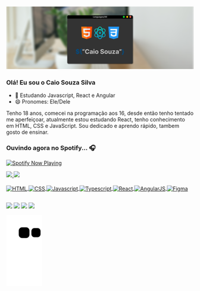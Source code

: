 [![Caio Souza's Github Banner](./assets/banner.png)](https://caiossilva.github.io/Portfolio/)
### Olá! Eu sou o Caio Souza Silva
- 🌱 Estudando Javascript, React e Angular
- 😄 Pronomes: Ele/Dele

<p>Tenho 18 anos, comecei na programação aos 16, desde então tenho tentado me aperfeiçoar, atualmente estou estudando React, tenho conhecimento em HTML, CSS e JavaScript. Sou dedicado e aprendo rápido, tambem gosto de ensinar.</p>

### Ouvindo agora no Spotify... 🎧
[<img src="https://novatorem-nine-psi.vercel.app/api/spotify" alt="Spotify Now Playing" width="350" />](https://open.spotify.com/user/exr9p9ra4juakt148h5zcwimf)

<div>
  <a href="https://github.com/CaioSSilva">
  <img height="150em" src="https://github-readme-stats.vercel.app/api?username=CaioSSilva&show_icons=true&theme=github_dark&include_all_commits=true&count_private=true"/>
  <img height="150em" src="https://github-readme-stats.vercel.app/api/top-langs/?username=CaioSSilva&layout=compact&langs_count=7&theme=github_dark"/>
</div>
  <div style="display: inline_block"><br>
    <img align="center" alt="HTML" height="30" width="40" src="https://cdn.jsdelivr.net/gh/devicons/devicon/icons/html5/html5-plain-wordmark.svg" />
    <img align="center" alt="CSS" height="30" width="40" src="https://cdn.jsdelivr.net/gh/devicons/devicon/icons/css3/css3-plain-wordmark.svg" />
    <img align="center" alt="Javascript" height="30" width="40" src="https://cdn.jsdelivr.net/gh/devicons/devicon/icons/javascript/javascript-original.svg" />
    <img align="center" alt="Typescript" height="30" width="40" src="https://cdn.jsdelivr.net/gh/devicons/devicon/icons/typescript/typescript-original.svg" />
    <img align="center" alt="React" height="30" width="40" src="https://cdn.jsdelivr.net/gh/devicons/devicon/icons/react/react-original.svg" />
    <img align="center" alt="AngularJS" height="30" width="40" src="https://cdn.jsdelivr.net/gh/devicons/devicon/icons/angularjs/angularjs-original.svg" />
    <img align="center" alt="Figma" height="30" width="40" src="https://cdn.jsdelivr.net/gh/devicons/devicon/icons/figma/figma-original.svg" />
 </div>
  
  ##
  
<div>
    <a href="https://instagram.com/caios_silvaa" target="_blank"><img src="https://img.shields.io/badge/-Instagram-%23E4405F?style=for-the-badge&logo=instagram&logoColor=white" target="_blank"></a>
    <a href = "mailto:caiosouzasilva13650@gmail.com"><img src="https://img.shields.io/badge/-Gmail-%23333?style=for-the-badge&logo=gmail&logoColor=white" target="_blank"></a>
  <a href="https://www.linkedin.com/in/caio-souza-silva" target="_blank">
 <img src="https://img.shields.io/badge/-LinkedIn-%230077B5?style=for-the-badge&logo=linkedin&logoColor=white" target="_blank"></a>
  <a href="https://www.twitter.com/Caiomas_levanto" target="_blank">
 <img src="https://img.shields.io/badge/Twitter-1DA1F2?style=for-the-badge&logo=twitter&logoColor=white" target="_blank"</a>
  
  ![Snake animation](https://github.com/CaioSSilva/CaioSSilva/blob/output/github-contribution-grid-snake.svg)
 </div>


